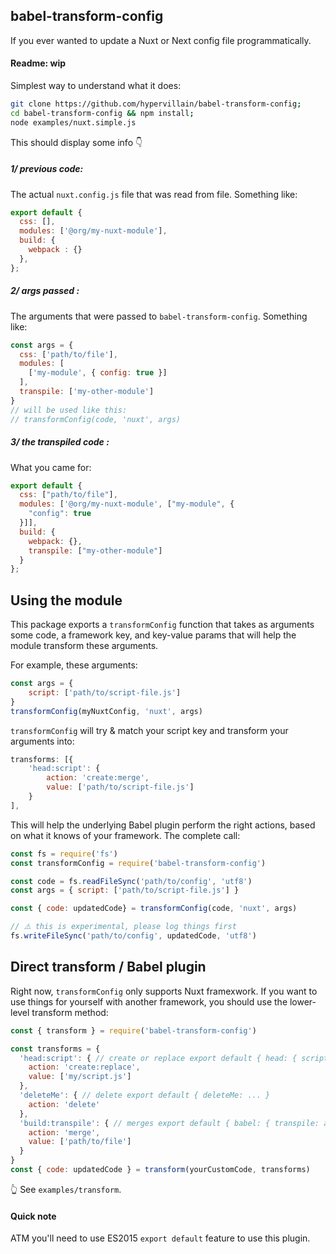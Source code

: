 ## babel-transform-config
If you ever wanted to update a Nuxt or Next config file programmatically.
#### Readme: wip
Simplest way to understand what it does:

````bash
git clone https://github.com/hypervillain/babel-transform-config;
cd babel-transform-config && npm install;
node examples/nuxt.simple.js
````
This should display some info 👇

##### 1/ previous code:

The actual `nuxt.config.js` file that was read from file.
Something like:
```javascript
export default {
  css: [],
  modules: ['@org/my-nuxt-module'],
  build: {
    webpack : {}
  },
};
````

##### 2/ args passed :
The arguments that were passed to `babel-transform-config`.
Something like:
```javascript
const args = {
  css: ['path/to/file'],
  modules: [
    ['my-module', { config: true }]
  ],
  transpile: ['my-other-module']
}
// will be used like this:
// transformConfig(code, 'nuxt', args)
````

##### 3/ the transpiled code :
What you came for:
```javascript
export default {
  css: ["path/to/file"],
  modules: ['@org/my-nuxt-module', ["my-module", {
    "config": true
  }]],
  build: {
    webpack: {},
    transpile: ["my-other-module"]
  }
};
````

## Using the module

This package exports a `transformConfig` function that takes as arguments some code, a framework key, and key-value params that will help the module transform these arguments.

For example, these arguments:
````javascript
const args = {
    script: ['path/to/script-file.js']
}
transformConfig(myNuxtConfig, 'nuxt', args)
````

`transformConfig` will try & match your script key and transform your arguments into:
````javascript
transforms: [{
    'head:script': {
        action: 'create:merge',
        value: ['path/to/script-file.js']
    }
],
````
This will help the underlying Babel plugin perform the right actions, based on what it knows of your framework. The complete call:

````javascript
const fs = require('fs')
const transformConfig = require('babel-transform-config')

const code = fs.readFileSync('path/to/config', 'utf8')
const args = { script: ['path/to/script-file.js'] }

const { code: updatedCode} = transformConfig(code, 'nuxt', args)

// ⚠️ this is experimental, please log things first
fs.writeFileSync('path/to/config', updatedCode, 'utf8')

````

## Direct transform / Babel plugin

Right now, `transformConfig` only supports Nuxt framexwork. If you want to use things for yourself with another framework, you should use the lower-level transform method:

```javascript
const { transform } = require('babel-transform-config')

const transforms = {
  'head:script': { // create or replace export default { head: { script: [] }}
    action: 'create:replace',
    value: ['my/script.js']
  },
  'deleteMe': { // delete export default { deleteMe: ... }
    action: 'delete'
  },
  'build:transpile': { // merges export default { babel: { transpile: arrayOrObject } }
    action: 'merge',
    value: ['path/to/file']
  }
}
const { code: updatedCode } = transform(yourCustomCode, transforms)

`````

👆 See `examples/transform`.


#### Quick note

ATM you'll need to use ES2015 `export default` feature to use this plugin.


